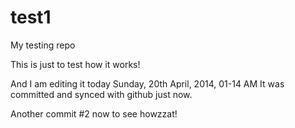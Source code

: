 test1
=====

My testing repo

This is just to test how it works!

And I am editing it today Sunday, 20th April, 2014, 01-14 AM
It was committed and synced with github just now.

Another commit #2 now to see howzzat!


